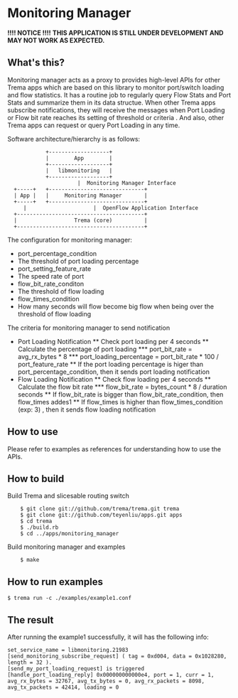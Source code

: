 Monitoring Manager
==================

**!!!! NOTICE !!!!**
**THIS APPLICATION IS STILL UNDER DEVELOPMENT AND MAY NOT WORK AS EXPECTED.**

What's this?
------------

Monitoring manager acts as a proxy to provides high-level APIs for other 
Trema apps which are based on this library to monitor port/switch loading 
and flow statistics. It has a routine job to regularly query Flow Stats 
and Port Stats and summarize them in its data structue. When other Trema apps 
subscribe notifications, they will receive the messages when Port Loading 
or Flow bit rate reaches its setting of threshold or criteria . And also, 
other Trema apps can request or query Port Loading in any time.

Software architecture/hierarchy is as follows:

                +-------------------+  
                |        App        |  
                +-------------------+  
                |   libmonitoring   |  
                +-------------------+  
                          |  Monitoring Manager Interface
      +-----+   +------------------------------+
      | App |   |     Monitoring Manager       |
      +-----+   +------------------------------+
         |                     |  OpenFlow Application Interface
      +----------------------------------------+
      |                  Trema (core)          |
      +----------------------------------------+

The configuration for monitoring manager:
* port_percentage_condition
 * The threshold of port loading percentage
* port_setting_feature_rate
 * The speed rate of port
* flow_bit_rate_conditon
 * The threshold of flow loading
* flow_times_condition
 * How many seconds will flow become big flow when being over the threshold of flow loading

The criteria for monitoring manager to send notification
* Port Loading Notification
** Check port loading per 4 seconds
** Calculate the percentage of port loading
*** port_bit_rate = avg_rx_bytes * 8 
*** port_loading_percentage = port_bit_rate  * 100 / port_feature_rate
** If the port loading percentage is higer than port_percentage_condition, then it sends port loading notification
* Flow Loading Notification
** Check flow loading per 4 seconds
** Calculate the flow bit rate
*** flow_bit_rate = bytes_count * 8 / duration seconds
** If flow_bit_rate  is bigger than flow_bit_rate_condition, then flow_times addes1
** If flow_times is higher than flow_times_condition (exp: 3) , then it sends flow loading notification


How to use
----------

Please refer to examples as references for understanding
how to use the APIs.

How to build
------------

  Build Trema and slicesable routing switch

        $ git clone git://github.com/trema/trema.git trema
        $ git clone git://github.com/teyenliu/apps.git apps
        $ cd trema
        $ ./build.rb
        $ cd ../apps/monitoring_manager

  Build monitoring manager and examples

        $ make

How to run examples
-------------------

    $ trema run -c ./examples/example1.conf


The result
----------
After running the example1 successfully, it will has the following info:

    set_service_name = libmonitoring.21983
    [send_monitoring_subscribe_request] ( tag = 0xd004, data = 0x1028280, length = 32 ).
    [send_my_port_loading_request] is triggered
    [handle_port_loading_reply] 0x000000000000e4, port = 1, curr = 1, avg_rx_bytes = 32767, avg_tx_bytes = 0, avg_rx_packets = 8098, avg_tx_packets = 42414, loading = 0
    
